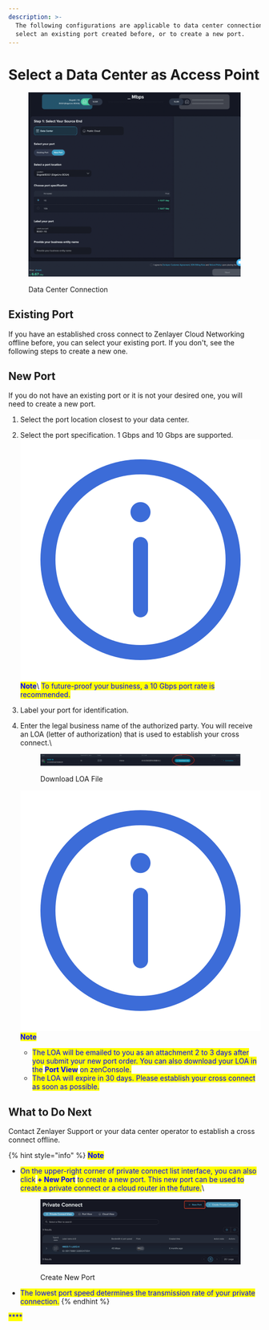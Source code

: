 ```yaml
---
description: >-
  The following configurations are applicable to data center connection. You can
  select an existing port created before, or to create a new port.
---
```


# Select a Data Center as Access Point

<figure><img src="../../../.gitbook/assets/image (15).png" alt=""><figcaption><p>Data Center Connection</p></figcaption></figure>

## **Existing Port**

If you have an established cross connect to Zenlayer Cloud Networking offline before, you can select your existing port. If you don't, see the following steps to create a new one.



## **New Port**

If you do not have an existing port or it is not your desired one, you will need to create a new port.

1. Select the port location closest to your data center.
2. Select the port specification. 1 Gbps and 10 Gbps are supported.\
   <img src="../../../.gitbook/assets/Icon.svg" alt="" data-size="line"><mark style="color:blue;">**Note**</mark>\ <mark style="color:blue;">To future-proof your business, a 10 Gbps port rate is recommended.</mark>
3. Label your port for identification.
4.  Enter the legal business name of the authorized party. You will receive an LOA (letter of authorization) that is used to establish your cross connect.\


    <figure><img src="../../../.gitbook/assets/Article_2 (3) (1).jpg" alt=""><figcaption><p>Download LOA File</p></figcaption></figure>

    <img src="../../../.gitbook/assets/Icon.svg" alt="" data-size="line"><mark style="color:blue;">**Note**</mark>

    * <mark style="color:blue;">The LOA will be emailed to you as an attachment 2 to 3 days after you submit your new port order. You can also download your LOA in the</mark> <mark style="color:blue;"></mark><mark style="color:blue;">**Port View**</mark> <mark style="color:blue;"></mark><mark style="color:blue;">on zenConsole.</mark>
    * <mark style="color:blue;">The LOA will expire in 30 days. Please establish your cross connect as soon as possible.</mark>



## What to Do Next

Contact Zenlayer Support or your data center operator to establish a cross connect offline.

{% hint style="info" %}
<mark style="color:blue;">**Note**</mark>

*   <mark style="color:blue;">On the upper-right corner of private connect list interface, you can also click</mark> <mark style="color:blue;"></mark><mark style="color:blue;">**+ New Port**</mark> <mark style="color:blue;"></mark><mark style="color:blue;">to create a new port. This new port can be used to create a private connect or a cloud router in the future.</mark>\ <mark style="color:blue;"></mark>

    <figure><img src="../../../.gitbook/assets/image (12).png" alt=""><figcaption><p>Create New Port</p></figcaption></figure>
* <mark style="color:blue;">The lowest port speed determines the transmission rate of your private connection.</mark>
{% endhint %}

<mark style="color:blue;">****</mark>

